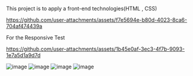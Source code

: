 This project is to apply a front-end technologies(HTML , CSS)



https://github.com/user-attachments/assets/f7e5694e-b80d-4023-8ca6-704af474439a


For the Responsive Test



https://github.com/user-attachments/assets/1b45e0af-3ec3-4f7b-9093-1e7a5d1a9d7d

![image](https://github.com/user-attachments/assets/76f578a6-cc24-4a81-a1df-2b98e188f7be)
![image](https://github.com/user-attachments/assets/2389d4da-b53d-479d-b4e8-cffca12bafeb)
![image](https://github.com/user-attachments/assets/a19cc279-461e-4ad8-b5e0-83084cd3cd6d)
![image](https://github.com/user-attachments/assets/25eb5a14-f363-4264-9893-cca946bc13a0)
